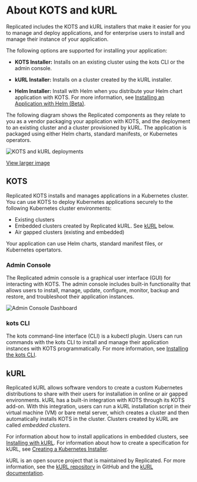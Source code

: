 # About KOTS and kURL

Replicated includes the KOTS and kURL installers that make it easier for you to manage and deploy applications, and for enterprise users to install and manage their instance of your application.

The following options are supported for installing your application:

- **KOTS Installer:** Installs on an existing cluster using the kots CLI or the admin console. 

- **kURL Installer:** Installs on a cluster created by the kURL installer.

- **Helm Installer:** Install with Helm when you distribute your Helm chart application with KOTS. For more information, see [Installing an Application with Helm (Beta)](install-with-helm).
    
The following diagram shows the Replicated components as they relate to you as a vendor packaging your application with KOTS, and the deployment to an existing cluster and a cluster provisioned by kURL. The application is packaged using either Helm charts, standard manifests, or Kubernetes operators.

![KOTS and kURL deployments](/images/replicated-components-diagram.png)

[View larger image](/images/replicated-components-diagram.png)

## KOTS

Replicated KOTS installs and manages applications in a Kubernetes cluster. You can use KOTS to deploy Kubernetes applications securely to the following Kubernetes cluster environments:

- Existing clusters
- Embedded clusters created by Replicated kURL. See [kURL](#kurl) below.
- Air gapped clusters (existing and embedded)

Your application can use Helm charts, standard manifest files, or Kubernetes opertators.

### Admin Console

The Replicated admin console is a graphical user interface (GUI) for interacting with KOTS. The admin console includes built-in functionality that allows users to install, manage, update, configure, monitor, backup and restore, and troubleshoot their application instances.

![Admin Console Dashboard](/images/guides/kots/application.png)

### kots CLI

The kots command-line interface (CLI) is a kubectl plugin. Users can run commands with the kots CLI to install and manage their application instances with KOTS programmatically. For more information, see [Installing the kots CLI](/reference/kots-cli-getting-started).

## kURL

Replicated kURL allows software vendors to create a custom Kubernetes distributions to share with their users for installation in online or air gapped environments. kURL has a built-in integration with KOTS through its KOTS add-on. With this integration, users can run a kURL installation script in their virtual machine (VM) or bare metal server, which creates a cluster and then automatically installs KOTS in the cluster. Clusters created by kURL are called _embedded clusters_.

For information about how to install applications in embedded clusters, see [Installing with kURL](/enterprise/installing-embedded-cluster). For information about how to create a specification for kURL, see [Creating a Kubernetes Installer](/vendor/packaging-embedded-kubernetes).

kURL is an open source project that is maintained by Replicated. For more information, see the [kURL repository](https://github.com/replicatedhq/kURL) in GitHub and the [kURL documentation](https://kurl.sh).
